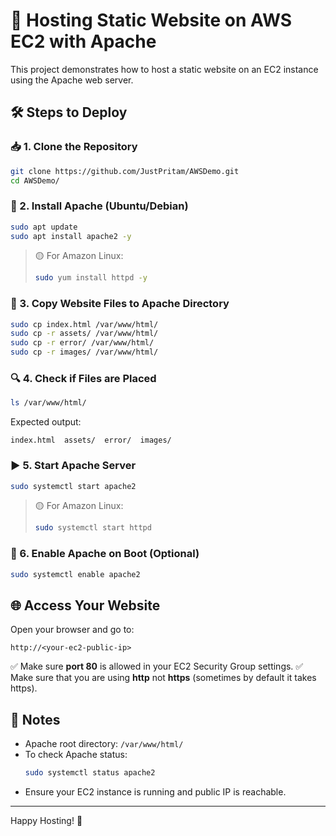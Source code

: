 # 🚀 Hosting Static Website on AWS EC2 with Apache

This project demonstrates how to host a static website on an EC2 instance using the Apache web server.

## 🛠️ Steps to Deploy

### 📥 1. Clone the Repository
```bash
git clone https://github.com/JustPritam/AWSDemo.git
cd AWSDemo/
```

### 🧰 2. Install Apache (Ubuntu/Debian)
```bash
sudo apt update
sudo apt install apache2 -y
```
> 🟡 For Amazon Linux:
> ```bash
> sudo yum install httpd -y
> ```

### 📁 3. Copy Website Files to Apache Directory
```bash
sudo cp index.html /var/www/html/
sudo cp -r assets/ /var/www/html/
sudo cp -r error/ /var/www/html/
sudo cp -r images/ /var/www/html/
```

### 🔍 4. Check if Files are Placed
```bash
ls /var/www/html/
```
Expected output:
```
index.html  assets/  error/  images/
```

### ▶️ 5. Start Apache Server
```bash
sudo systemctl start apache2
```
> 🟡 For Amazon Linux:
> ```bash
> sudo systemctl start httpd
> ```

### 🔄 6. Enable Apache on Boot (Optional)
```bash
sudo systemctl enable apache2
```

## 🌐 Access Your Website
Open your browser and go to:
```
http://<your-ec2-public-ip>
```
✅ Make sure **port 80** is allowed in your EC2 Security Group settings.
✅ Make sure that you are using **http** not **https** (sometimes by default it takes https).

## 📌 Notes
- Apache root directory: `/var/www/html/`
- To check Apache status:
  ```bash
  sudo systemctl status apache2
  ```
- Ensure your EC2 instance is running and public IP is reachable.

---

Happy Hosting! 🎉
